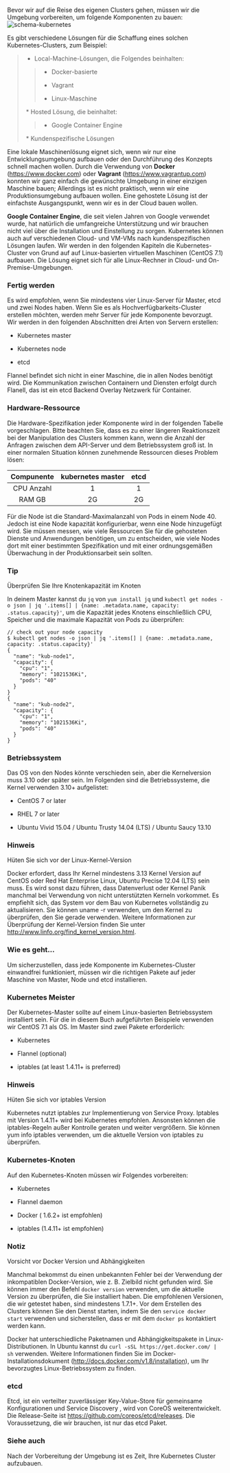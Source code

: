 Bevor wir auf die Reise des eigenen Clusters gehen, müssen wir die Umgebung vorbereiten, um folgende Komponenten zu bauen:
![schema-kubernetes](https://www.packtpub.com/graphics/9781788297615/graphics/B05161_01_04.jpg)

Es gibt verschiedene Lösungen für die Schaffung eines solchen Kubernetes-Clusters, zum Beispiel:

> * Local-Machine-Lösungen, die Folgendes beinhalten:
>
>> * Docker-basierte
>>
>> * Vagrant
>>
>> * Linux-Maschine
>
> * Hosted Lösung, die beinhaltet:
>
>>
>> * Google Container Engine
>>
>
> * Kundenspezifische Lösungen
>


Eine lokale Maschinenlösung eignet sich, wenn wir nur eine Entwicklungsumgebung aufbauen oder den Durchführung des Konzepts schnell machen wollen. Durch die Verwendung von **Docker** (https://www.docker.com) oder **Vagrant** (https://www.vagrantup.com) konnten wir ganz einfach die gewünschte Umgebung in einer einzigen Maschine bauen; Allerdings ist es nicht praktisch, wenn wir eine Produktionsumgebung aufbauen wollen. Eine gehostete Lösung ist der einfachste Ausgangspunkt, wenn wir es in der Cloud bauen wollen.

**Google Container Engine**, die seit vielen Jahren von Google verwendet wurde, hat natürlich die umfangreiche  Unterstützung  und wir brauchen nicht viel über die Installation und Einstellung zu sorgen. Kubernetes können auch auf verschiedenen Cloud- und VM-VMs nach kundenspezifischen Lösungen laufen. Wir werden in den folgenden Kapiteln die Kubernetes-Cluster von Grund auf auf Linux-basierten virtuellen Maschinen (CentOS 7.1) aufbauen. Die Lösung eignet sich für alle Linux-Rechner in Cloud- und On-Premise-Umgebungen.

### Fertig werden

Es wird empfohlen, wenn Sie mindestens vier Linux-Server für Master, etcd und zwei Nodes haben. Wenn Sie es als Hochverfügbarkeits-Cluster erstellen möchten, werden mehr Server für jede Komponente bevorzugt. Wir werden in den folgenden Abschnitten drei Arten von Servern erstellen:

* Kubernetes master

* Kubernetes node

* etcd

Flannel befindet sich nicht in einer Maschine, die in allen Nodes benötigt wird. Die Kommunikation zwischen Containern und Diensten erfolgt durch Flanell, das ist ein etcd Backend Overlay Netzwerk für Container.

### Hardware-Ressource

Die Hardware-Spezifikation jeder Komponente wird in der folgenden Tabelle vorgeschlagen. Bitte beachten Sie, dass es zu einer längeren Reaktionszeit bei der Manipulation des Clusters kommen kann, wenn die Anzahl der Anfragen zwischen dem API-Server und dem Betriebssystem groß ist. In einer normalen Situation können zunehmende Ressourcen dieses Problem lösen:

|Compunente | kubernetes master|etcd|
| :---: | :---: | :---: |
|CPU Anzahl|1|1|
|RAM GB|2G|2G|

Für die Node ist die Standard-Maximalanzahl von Pods in einem Node 40. Jedoch ist eine Node kapazität konfigurierbar, wenn eine Node hinzugefügt wird. Sie müssen messen, wie viele Ressourcen Sie für die gehosteten Dienste und Anwendungen benötigen, um zu entscheiden, wie viele Nodes dort mit einer bestimmten Spezifikation und mit einer ordnungsgemäßen Überwachung in der Produktionsarbeit sein sollten.

### Tip 
Überprüfen Sie Ihre Knotenkapazität im Knoten

In deinem Master kannst du `jq` von `yum install jq` und `kubectl get nodes -o json | jq '.items[] | {name: .metadata.name, capacity: .status.capacity}'`, um die Kapazität jedes Knotens einschließlich CPU, Speicher und die maximale Kapazität von Pods zu überprüfen:
```
// check out your node capacity
$ kubectl get nodes -o json | jq '.items[] | {name: .metadata.name, capacity: .status.capacity}'
{
  "name": "kub-node1",
  "capacity": {
    "cpu": "1",
    "memory": "1021536Ki",
    "pods": "40"
  }
}
{
  "name": "kub-node2",
  "capacity": {
    "cpu": "1",
    "memory": "1021536Ki",
    "pods": "40"
  }
}
```

### Betriebssystem

Das OS von den Nodes könnte verschieden sein, aber die Kernelversion muss 3.10 oder später sein. Im Folgenden sind die Betriebssysteme, die Kernel verwenden 3.10+ aufgelistet:

* CentOS 7 or later

* RHEL 7 or later

* Ubuntu Vivid 15.04 / Ubuntu Trusty 14.04 (LTS) / Ubuntu Saucy 13.10

### Hinweis
Hüten Sie sich vor der Linux-Kernel-Version

Docker erfordert, dass Ihr Kernel mindestens 3.13 Kernel Version auf CentOS oder Red Hat Enterprise Linux,  Ubuntu Precise 12.04 (LTS) sein muss. Es wird sonst dazu führen, dass Datenverlust oder Kernel Panik manchmal bei Verwendung von nicht unterstützten Kerneln vorkommet. Es empfiehlt sich, das System vor dem Bau von Kubernetes vollständig zu aktualisieren. Sie können uname -r verwenden, um den Kernel zu überprüfen, den Sie gerade verwenden. Weitere Informationen zur Überprüfung der Kernel-Version finden Sie unter http://www.linfo.org/find_kernel_version.html.

### Wie es geht…

Um sicherzustellen, dass jede Komponente im Kubernetes-Cluster einwandfrei funktioniert, müssen wir die richtigen Pakete auf jeder Maschine von Master, Node und etcd installieren.

### Kubernetes Meister

Der Kubernetes-Master sollte auf einem Linux-basierten Betriebssystem installiert sein. Für die in diesem Buch aufgeführten Beispiele verwenden wir CentOS 7.1 als OS. Im Master sind zwei Pakete erforderlich:

* Kubernetes

* Flannel (optional)

* iptables (at least 1.4.11+ is preferred)

### Hinweis
Hüten Sie sich vor iptables Version

Kubernetes nutzt iptables zur Implementierung von Service Proxy. Iptables mit Version 1.4.11+ wird bei Kubernetes empfohlen. Ansonsten können die iptables-Regeln außer Kontrolle geraten und weiter vergrößern. Sie können yum info iptables verwenden, um die aktuelle Version von iptables zu überprüfen.

### Kubernetes-Knoten

Auf den Kubernetes-Knoten müssen wir Folgendes vorbereiten:

* Kubernetes

* Flannel daemon

* Docker ( 1.6.2+ ist empfohlen)

* iptables (1.4.11+ ist empfohlen)

### Notiz
Vorsicht vor Docker Version und Abhängigkeiten

Manchmal bekommst du einen unbekannten Fehler bei der Verwendung der inkompatiblen Docker-Version, wie z. B. Zielbild nicht gefunden wird. Sie können immer den Befehl `docker version` verwenden, um die aktuelle Version zu überprüfen, die Sie installiert haben. Die empfohlenen Versionen, die wir getestet haben, sind mindestens 1.7.1+. Vor dem Erstellen des Clusters können Sie den Dienst starten, indem Sie den `service docker start` verwenden und sicherstellen, dass er mit dem `docker ps` kontaktiert werden kann.

Docker hat unterschiedliche Paketnamen und Abhängigkeitspakete in Linux-Distributionen. In Ubuntu kannst du `curl -sSL https://get.docker.com/ |  sh` verwenden. Weitere Informationen finden Sie im Docker-Installationsdokument (http://docs.docker.com/v1.8/installation), um Ihr bevorzugtes Linux-Betriebssystem zu finden.

### etcd

Etcd, ist ein verteilter zuverlässiger Key-Value-Store für gemeinsame Konfigurationen und Service Discovery , wird von CoreOS weiterentwickelt. Die Release-Seite ist https://github.com/coreos/etcd/releases. Die Voraussetzung, die wir brauchen, ist nur das etcd Paket.

### Siehe auch

Nach der Vorbereitung der Umgebung ist es Zeit, Ihre Kubernetes Cluster aufzubauen.